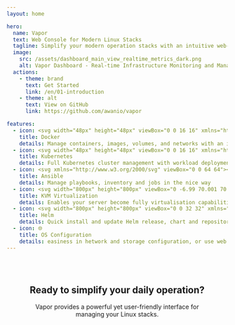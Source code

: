 ```yaml
---
layout: home

hero:
  name: Vapor
  text: Web Console for Modern Linux Stacks
  tagline: Simplify your modern operation stacks with an intuitive web-based interface
  image:
    src: /assets/dashboard_main_view_realtime_metrics_dark.png
    alt: Vapor Dashboard - Real-time Infrastructure Monitoring and Management
  actions:
    - theme: brand
      text: Get Started
      link: /en/01-introduction
    - theme: alt
      text: View on GitHub
      link: https://github.com/awanio/vapor

features:
  - icon: <svg width="48px" height="48px" viewBox="0 0 16 16" xmlns="http://www.w3.org/2000/svg" fill="none"><path fill="#2396ED" d="M12.342 4.536l.15-.227.262.159.116.083c.28.216.869.768.996 1.684.223-.04.448-.06.673-.06.534 0 .893.124 1.097.227l.105.057.068.045.191.156-.066.2a2.044 2.044 0 01-.47.73c-.29.299-.8.652-1.609.698l-.178.005h-.148c-.37.977-.867 2.078-1.702 3.066a7.081 7.081 0 01-1.74 1.488 7.941 7.941 0 01-2.549.968c-.644.125-1.298.187-1.953.185-1.45 0-2.73-.288-3.517-.792-.703-.449-1.243-1.182-1.606-2.177a8.25 8.25 0 01-.461-2.83.516.516 0 01.432-.516l.068-.005h10.54l.092-.007.149-.016c.256-.034.646-.11.92-.27-.328-.543-.421-1.178-.268-1.854a3.3 3.3 0 01.3-.81l.108-.187zM2.89 5.784l.04.007a.127.127 0 01.077.082l.006.04v1.315l-.006.041a.127.127 0 01-.078.082l-.039.006H1.478a.124.124 0 01-.117-.088l-.007-.04V5.912l.007-.04a.127.127 0 01.078-.083l.039-.006H2.89zm1.947 0l.039.007a.127.127 0 01.078.082l.006.04v1.315l-.007.041a.127.127 0 01-.078.082l-.039.006H3.424a.125.125 0 01-.117-.088L3.3 7.23V5.913a.13.13 0 01.085-.123l.039-.007h1.413zm1.976 0l.039.007a.127.127 0 01.077.082l.007.04v1.315l-.007.041a.127.127 0 01-.078.082l-.039.006H5.4a.124.124 0 01-.117-.088l-.006-.04V5.912l.006-.04a.127.127 0 01.078-.083l.039-.006h1.413zm1.952 0l.039.007a.127.127 0 01.078.082l.007.04v1.315a.13.13 0 01-.085.123l-.04.006H7.353a.124.124 0 01-.117-.088l-.006-.04V5.912l.006-.04a.127.127 0 01.078-.083l.04-.006h1.412zm1.97 0l.039.007a.127.127 0 01.078.082l.006.04v1.315a.13.13 0 01-.085.123l-.039.006H9.322a.124.124 0 01-.117-.088l-.006-.04V5.912l.006-.04a.127.127 0 01.078-.083l.04-.006h1.411zM4.835 3.892l.04.007a.127.127 0 01.077.081l.007.041v1.315a.13.13 0 01-.085.123l-.039.007H3.424a.125.125 0 01-.117-.09l-.007-.04V4.021a.13.13 0 01.085-.122l.039-.007h1.412zm1.976 0l.04.007a.127.127 0 01.077.081l.007.041v1.315a.13.13 0 01-.085.123l-.039.007H5.4a.125.125 0 01-.117-.09l-.006-.04V4.021l.006-.04a.127.127 0 01.078-.082l.039-.007h1.412zm1.953 0c.054 0 .1.037.117.088l.007.041v1.315a.13.13 0 01-.085.123l-.04.007H7.353a.125.125 0 01-.117-.09l-.006-.04V4.021l.006-.04a.127.127 0 01.078-.082l.04-.007h1.412zm0-1.892c.054 0 .1.037.117.088l.007.04v1.316a.13.13 0 01-.085.123l-.04.006H7.353a.124.124 0 01-.117-.088l-.006-.04V2.128l.006-.04a.127.127 0 01.078-.082L7.353 2h1.412z"/></svg>
    title: Docker
    details: Manage containers, images, volumes, and networks with an intuitive interface
  - icon: <svg width="48px" height="48px" viewBox="0 0 16 16" xmlns="http://www.w3.org/2000/svg" fill="none"><path fill="#326DE6" d="M4.5 14.569c.214.278.539.431.874.431h5.251c.335 0 .66-.165.875-.434l3.258-4.178c.214-.278.288-.633.214-.978l-1.165-5.207a1.128 1.128 0 00-.606-.777l-4.714-2.31A1.062 1.062 0 008.002 1c-.168 0-.335.038-.485.115l-4.715 2.32a1.129 1.129 0 00-.605.777L1.032 9.42c-.084.345 0 .7.214.978L4.5 14.568z"/><path fill="#ffffff" fill-rule="evenodd" d="M12.741 9.128c.098.002.196.01.293.024l.058.013.031.008a.308.308 0 01.26.371.306.306 0 01-.396.223h-.004l-.003-.001-.003-.002a1.58 1.58 0 00-.03-.006l-.05-.01a2.55 2.55 0 01-.274-.106 2.867 2.867 0 00-.533-.157.242.242 0 00-.171.064 4.656 4.656 0 00-.131-.023 3.971 3.971 0 01-1.764 2.212c.015.042.032.083.051.123a.239.239 0 00-.023.18c.074.17.165.332.271.484.06.078.114.16.164.244l.028.057.012.025a.306.306 0 01-.381.44.308.308 0 01-.172-.18l-.01-.02a1.57 1.57 0 01-.028-.058 2.546 2.546 0 01-.089-.28 2.837 2.837 0 00-.21-.512.242.242 0 00-.156-.095l-.03-.053-.035-.064a3.97 3.97 0 01-2.823-.007l-.07.125a.25.25 0 00-.132.064 2.13 2.13 0 00-.237.548 2.518 2.518 0 01-.088.28 1.196 1.196 0 01-.025.05l-.013.027v.001a.306.306 0 01-.421.173.308.308 0 01-.173-.314.306.306 0 01.041-.12l.014-.03.026-.052c.05-.085.104-.166.164-.244.108-.156.2-.322.277-.496a.302.302 0 00-.028-.173l.056-.133A3.972 3.972 0 014.22 9.532l-.134.023a.34.34 0 00-.176-.062 2.871 2.871 0 00-.533.156c-.09.04-.181.075-.274.105a1.017 1.017 0 01-.05.011l-.03.007H3.02l-.002.002h-.005a.308.308 0 01-.397-.349.306.306 0 01.261-.245l.005-.001h.002l.006-.002c.024-.006.054-.014.076-.018.097-.013.195-.021.293-.023.186-.013.37-.043.549-.09a.422.422 0 00.131-.133l.128-.037a3.938 3.938 0 01.625-2.752l-.098-.087a.338.338 0 00-.062-.176 2.854 2.854 0 00-.455-.319 2.557 2.557 0 01-.254-.148l-.048-.038-.015-.013-.004-.003a.323.323 0 01-.076-.45.295.295 0 01.244-.107.365.365 0 01.213.08l.022.017c.016.013.034.026.046.037.072.067.139.139.202.213.125.137.263.262.412.372.056.03.121.036.182.018l.11.078a3.938 3.938 0 012.552-1.224l.008-.129a.332.332 0 00.099-.158 2.844 2.844 0 00-.034-.553 2.56 2.56 0 01-.042-.29v-.082-.005A.306.306 0 018 2.82a.308.308 0 01.306.337v.087a2.529 2.529 0 01-.041.29 2.85 2.85 0 00-.035.553.242.242 0 00.1.153v.007l.007.129c.967.088 1.87.522 2.54 1.223l.116-.082a.34.34 0 00.186-.02c.149-.11.287-.236.412-.373.063-.075.13-.146.202-.213l.051-.04.017-.014a.307.307 0 11.381.477l-.024.02c-.015.012-.03.025-.043.034a2.537 2.537 0 01-.254.148 2.87 2.87 0 00-.455.32.241.241 0 00-.058.172l-.05.044-.058.053c.542.806.77 1.783.637 2.745l.123.036c.031.055.077.101.133.132.179.048.363.078.548.09zM7.291 5.24c.107-.024.216-.043.326-.056l-.09 1.6-.008.004a.268.268 0 01-.293.256.27.27 0 01-.135-.05l-.002.001-1.316-.93c.419-.41.945-.696 1.518-.825zm1.618 1.75l1.308-.924a3.182 3.182 0 00-1.833-.882l.09 1.598h.002a.268.268 0 00.294.256.27.27 0 00.135-.05l.004.002zm2.248 1.656L9.609 8.2l-.002-.006a.27.27 0 01-.185-.343.27.27 0 01.08-.12L9.5 7.73l1.195-1.067c.366.594.527 1.29.46 1.983zM9.096 9.5l.618 1.49a3.148 3.148 0 001.275-1.598l-1.593-.269-.002.003a.26.26 0 00-.166.023.27.27 0 00-.13.348l-.002.003zm-.385 1.905c-.573.13-1.17.1-1.727-.088l.777-1.4h.001a.27.27 0 01.475-.001h.006l.779 1.402a3.286 3.286 0 01-.311.087zm-2.418-.422l.611-1.474-.004-.006a.268.268 0 00-.297-.37L6.6 9.13l-1.579.267a3.16 3.16 0 001.272 1.586zm-.997-4.32l1.201 1.071-.001.007a.269.269 0 01-.106.462l-.001.005-1.54.443a3.134 3.134 0 01.447-1.988zm2.95 1.154h-.492l-.307.38.11.476.443.213.442-.212.11-.476-.306-.381z" clip-rule="evenodd"/></svg>
    title: Kubernetes
    details: Full Kubernetes cluster management with workload deployment and monitoring
  - icon: <svg xmlns="http://www.w3.org/2000/svg" viewBox="0 0 64 64"><style/><path fill="none" id="canvas_background" d="M-1-1h66v66H-1z"/><path d="M61.9 32.8c0 16.897-13.255 30.6-29.6 30.6S2.7 49.697 2.7 32.8c0-16.897 13.255-30.6 29.6-30.6s29.6 13.703 29.6 30.6" id="svg_23" fill="#c00"/><path d="M47.353 45.11L33.939 12.064c-.385-.957-1.155-1.464-2.09-1.464-.934 0-1.758.507-2.143 1.464L15 48.319h5.03l5.828-14.947 17.399 14.384c.687.59 1.21.844 1.87.844 1.319 0 2.473-1.013 2.473-2.477 0-.225-.082-.591-.247-1.013M31.877 18.003l8.714 22.04-13.167-10.64 4.453-11.4z" id="svg_24" fill="#fff"/></svg>
    title: Ansible
    details: Manage playbooks, inventory and jobs in the nice way
  - icon: <svg width="800px" height="800px" viewBox="0 -6.99 70.001 70.001" xmlns:dc="http://purl.org/dc/elements/1.1/" xmlns:cc="http://creativecommons.org/ns#" xmlns:rdf="http://www.w3.org/1999/02/22-rdf-syntax-ns#" xmlns="http://www.w3.org/2000/svg"><metadata><rdf:RDF><cc:Work><dc:subject>Compute</dc:subject><dc:identifier>virtual-machine</dc:identifier><dc:title>Virtual Machine</dc:title><dc:format>image/svg+xml</dc:format><dc:publisher>Amido Limited</dc:publisher><dc:creator>Richard Slater</dc:creator><dc:type rdf:resource="http://purl.org/dc/dcmitype/StillImage"/></cc:Work></rdf:RDF></metadata><path d="m -52.319521,757.34715 c -0.69723,-0.3474 -1.25675,-0.9826 -1.54676,-1.7558 -0.0999,-0.2663 -0.14403,-8.3338 -0.14195,-25.949 0.003,-24.5361 0.0132,-25.585 0.25594,-26.1195 0.30751,-0.677 1.26315,-1.5234 1.92882,-1.7083 0.31695,-0.088 11.9359,-0.1352 32.96019,-0.1337 31.11638,0 32.49358,0.013 33.01986,0.2523 0.70173,0.3196 1.51947,1.2248 1.71437,1.8978 0.10883,0.3758 0.14015,7.7648 0.11104,26.1979 l -0.0405,25.6745 -0.37862,0.5824 c -0.20824,0.3204 -0.64073,0.7528 -0.96108,0.96111 l -0.58245,0.37859 -32.81961,0.035 -32.8196,0.035 -0.6996,-0.3486 z m 30.95254,-3.3372 c 0.20711,-0.1314 2.25367,-6.1877 2.1485,-6.3579 -0.0401,-0.065 -0.28865,-0.1179 -0.55234,-0.1179 -0.57687,0 -0.56627,-0.021 -1.50733,3.0548 -0.36381,1.1894 -0.69526,2.1617 -0.73654,2.1608 -0.0413,0 -0.37552,-0.974 -0.74274,-2.1624 -0.95542,-3.092 -0.93603,-3.0532 -1.52638,-3.0532 -0.30559,0 -0.52111,0.076 -0.56913,0.20141 -0.0919,0.23959 1.84444,6.13779 2.06295,6.28379 0.20257,0.1352 1.20557,0.1287 1.42301,-0.01 z m 4.11387,0 c 0.12156,-0.077 0.17898,-0.8513 0.20595,-2.7765 l 0.0374,-2.6694 0.87759,2.5823 c 0.48267,1.4203 0.9659,2.6707 1.07385,2.7786 0.24205,0.2421 0.73942,0.2541 1.02233,0.025 0.11642,-0.094 0.60705,-1.2989 1.0903,-2.6767 0.48324,-1.3778 0.92362,-2.5054 0.97862,-2.5057 0.055,0 0.11679,1.1888 0.1373,2.6424 l 0.0373,2.6429 0.48054,0 0.48054,0 0,-3.1578 0,-3.1578 -0.96108,0 -0.96108,0 -0.75657,1.9908 c -0.41611,1.0949 -0.80816,2.1144 -0.87122,2.2654 -0.0904,0.2164 -0.25726,-0.118 -0.78783,-1.5789 -1.07659,-2.9643 -0.91521,-2.746 -2.02961,-2.746 -0.73835,0 -0.96708,0.048 -1.03195,0.2172 -0.0458,0.1195 -0.0833,1.5353 -0.0833,3.1464 0,2.2149 0.0418,2.9461 0.17162,2.9985 0.26687,0.1076 0.70354,0.098 0.88936,-0.02 z m 9.5108599,-14.2837 0,-0.6654 -1.93659,-0.092 c -2.9465399,-0.1407 -3.9095399,-0.4288 -4.3193299,-1.2924 -0.21018,-0.4429 -0.21755,-0.6188 -0.0672,-1.60259 0.0929,-0.6078 0.23283,-1.18231 0.31094,-1.27671 0.1089,-0.1316 1.31822,-0.1716 5.1866699,-0.1716 4.80777,0 5.06077,-0.013 5.38782,-0.26999 0.18875,-0.14851 0.41454,-0.44221 0.50176,-0.65281 0.11608,-0.2802 0.14866,-3.0196 0.12156,-10.22219 l -0.037,-9.83941 -0.33304,-0.3545 c -0.18318,-0.1949 -0.55388,-0.4158 -0.82379,-0.4908 -0.68197,-0.18939 -27.4986799,-0.1854 -28.1815199,0 -0.27832,0.077 -0.66447,0.3288 -0.8581,0.5589 l -0.35207,0.4185 0,9.9572 0,9.9572 0.46681,0.4668 0.46681,0.4668 5.02023,0 c 5.81952,0 5.28735,-0.1608 5.39675,1.6307 0.0779,1.2759 -0.18757,1.8144 -1.09177,2.2144 -0.59576,0.2635 -2.79429,0.5484 -4.23232,0.5484 l -0.80924,0 0,0.6865 0,0.6864 10.09131,0 10.0913099,0 0,-0.6653 z m -23.3404399,-16.0856 0,-8.9249 13.21481,0.035 13.2148099,0.035 0.0353,8.8899 0.0353,8.89 -13.2501399,0 -13.25013,0 0,-8.925 z m 13.18001,3.7421 -4.1e-4,-2.849 -1.75006,-0.9945 c -0.96253,-0.547 -2.07442,-1.1815 -2.47086,-1.4101 l -0.72081,-0.4155 0.005,2.8517 0.005,2.8517 2.43153,1.39911 c 1.33734,0.76959 2.44698,1.40289 2.46586,1.40729 0.0189,0 0.0341,-1.2738 0.0338,-2.8407 z m 3.4461,1.3756 2.32084,-1.3359 0,-2.783 c 0,-1.5306 -0.0343,-2.7829 -0.0761,-2.7829 -0.0419,0 -1.12214,0.6024 -2.40057,1.3386 l -2.32444,1.3386 -0.002,2.7803 c -0.001,1.5292 0.0347,2.7803 0.0797,2.7803 0.045,0 1.12623,-0.6012 2.40269,-1.336 z m -0.56134,-6.4556 c 1.28009,-0.7363 2.32869,-1.3787 2.33022,-1.4276 0.004,-0.1126 -4.5428,-2.7599 -4.75103,-2.7665 -0.26809,-0.01 -4.85996,2.7016 -4.75304,2.8052 0.15571,0.151 4.61772,2.7119 4.73961,2.7202 0.0587,0 1.15415,-0.5951 2.43424,-1.3313 z" fill="#00bcf2" transform="translate(54.008 -701.681)"/></svg>
    title: KVM Virtualization
    details: Enables your server become fully virtualisation capabilities
  - icon: <svg width="800px" height="800px" viewBox="0 0 32 32" xmlns="http://www.w3.org/2000/svg"><title>file_type_helm</title><path d="M15.813,2.073a.421.421,0,0,1,.451-.015,1.206,1.206,0,0,1,.432.553,4.381,4.381,0,0,1,.325,1.349,6.267,6.267,0,0,1-.169,2.2,10.027,10.027,0,0,1,4.553,1.6,5.9,5.9,0,0,1,.945-1.7,4.584,4.584,0,0,1,1.283-1.177.935.935,0,0,1,.743-.14.575.575,0,0,1,.289.573,3.228,3.228,0,0,1-.368,1.3,6.149,6.149,0,0,1-1.663,2.1,10.136,10.136,0,0,1,1.825,2.208l-1.369.832a8.421,8.421,0,0,0-14.269-.2l-1.345-.869A10.156,10.156,0,0,1,9.308,8.578,6.333,6.333,0,0,1,7.876,6.731a3.486,3.486,0,0,1-.427-1.38.639.639,0,0,1,.232-.587.731.731,0,0,1,.65.038,3.688,3.688,0,0,1,1.123.885,6.33,6.33,0,0,1,1.2,1.9,10.035,10.035,0,0,1,4.591-1.46,6.318,6.318,0,0,1-.161-2.161,4.459,4.459,0,0,1,.313-1.329A1.287,1.287,0,0,1,15.813,2.073Z" style="fill:#277a9f"/><path d="M2.549,12.6H4.477q0,1.357,0,2.714H6.652q0-1.356,0-2.713H8.581q0,3.644,0,7.288H6.652q0-1.447,0-2.892H4.477q0,1.447,0,2.893H2.549Z" style="fill:#277a9f"/><path d="M10.153,12.6h4.709v1.614H12.082v1.144h2.377q0,.807,0,1.614H12.082v1.3h2.892q0,.807,0,1.614H10.153Z" style="fill:#277a9f"/><path d="M16.416,12.6h1.928v5.673H21.1q0,.807,0,1.614H16.416Z" style="fill:#277a9f"/><path d="M22.366,12.6h2.063q.482,1.307.963,2.615c.212.544.349,1.111.526,1.666a.392.392,0,0,0,.078-.16c.112-.391.228-.782.351-1.171q.519-1.475,1.041-2.949h2.064v7.288H27.7a33.054,33.054,0,0,1,.08-3.356c.044-.475.122-.947.162-1.423a.617.617,0,0,0-.111.227c-.445,1.332-.938,2.648-1.436,3.961-.342-.007-.684,0-1.026,0q-.442-1.187-.883-2.374c-.172-.5-.338-1.01-.506-1.515a.746.746,0,0,0-.131-.292,25.97,25.97,0,0,1,.242,2.761q0,1.007,0,2.014H22.366Z" style="fill:#277a9f"/><path d="M7.667,21.8q.656-.458,1.314-.915a8.422,8.422,0,0,0,13.833-.012l1.316.912a10.261,10.261,0,0,1-1.379,1.6,6.272,6.272,0,0,1,1.486,1.892,3.491,3.491,0,0,1,.427,1.377.62.62,0,0,1-.26.6.87.87,0,0,1-.743-.112,4.412,4.412,0,0,1-1.252-1.117,6.248,6.248,0,0,1-.949-1.616A9.967,9.967,0,0,1,16.9,26.041a6.086,6.086,0,0,1,.144,1.5,5.016,5.016,0,0,1-.308,1.748,1.38,1.38,0,0,1-.446.635.431.431,0,0,1-.507-.017,1.573,1.573,0,0,1-.467-.736,5.764,5.764,0,0,1-.251-2.212,5.659,5.659,0,0,1,.124-.892,10.024,10.024,0,0,1-4.606-1.494,6.44,6.44,0,0,1-1.348,1.964,2.942,2.942,0,0,1-1.057.716.531.531,0,0,1-.614-.124,1.139,1.139,0,0,1-.068-.864A5.449,5.449,0,0,1,8.5,24.282a6.044,6.044,0,0,1,.688-.759A10.423,10.423,0,0,1,7.667,21.8Z" style="fill:#277a9f"/></svg>
    title: Helm
    details: Quick install and update Helm release, chart and repositories
  - icon: 🌐
    title: OS Configuration
    details: easiness in hetwork and storage configuration, or use web terminal for more flexibility
---
```


<div style="text-align: center; padding: 2rem;">
  <h2>Ready to simplify your daily operation?</h2>
  <p>Vapor provides a powerful yet user-friendly interface for managing your Linux stacks.</p>
</div>
